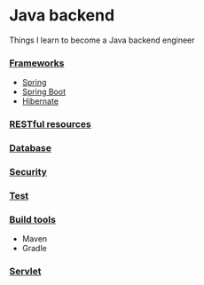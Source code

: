 # Java backend
Things I learn to become a Java backend engineer

### [Frameworks](https://en.wikipedia.org/wiki/Spring_Framework)
* [Spring](spring.md)
* [Spring Boot](spring_boot.md)
* [Hibernate](hibernate.md)

### [RESTful resources](rest.md)

### [Database](database.md)

### [Security](security.md)

### [Test](test.md)

### [Build tools](https://en.wikipedia.org/wiki/Apache_Maven)
* Maven
* Gradle

### [Servlet](servlet.md)
